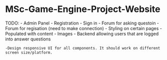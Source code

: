 # MSc-Game-Engine-Project-Website

TODO:
    - Admin Panel
    - Registration 
    - Sign in 
    - Forum for asking questoin 
    - Forum for regisation (need to make connection)
    - Styling on certain pages 
    - Populated with content
    - Images 
    - Backend allowing users that are logged into answer questions 
    
    -Design responsive UI for all components. It should work on different screen size/platform.
